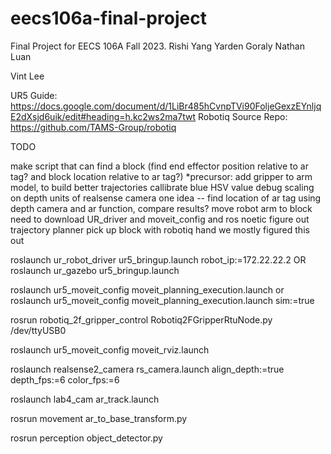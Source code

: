 # eecs106a-final-project
Final Project for EECS 106A Fall 2023.
Rishi Yang
Yarden Goraly
Nathan Luan

Vint Lee

UR5 Guide: https://docs.google.com/document/d/1LiBr485hCvnpTVi90FoljeGexzEYnljqE2dXsjd6uik/edit#heading=h.kc2ws2ma7twt
Robotiq Source Repo: https://github.com/TAMS-Group/robotiq

TODO

make script that can
    find a block (find end effector position relative to ar tag? and block location relative to ar tag?)
        *precursor: add gripper to arm model, to build better trajectories
        callibrate blue HSV value
        debug scaling on depth units of realsense camera
        one idea -- find location of ar tag using depth camera and ar function, compare results?
    move robot arm to block
        need to download UR_driver and moveit_config and ros noetic
        figure out trajectory planner
    pick up block with robotiq hand
        we mostly figured this out

roslaunch ur_robot_driver ur5_bringup.launch robot_ip:=172.22.22.2
OR
roslaunch ur_gazebo ur5_bringup.launch

roslaunch ur5_moveit_config moveit_planning_execution.launch
or
roslaunch ur5_moveit_config moveit_planning_execution.launch sim:=true

rosrun robotiq_2f_gripper_control Robotiq2FGripperRtuNode.py /dev/ttyUSB0

roslaunch ur5_moveit_config moveit_rviz.launch

roslaunch realsense2_camera rs_camera.launch align_depth:=true depth_fps:=6 color_fps:=6

roslaunch lab4_cam ar_track.launch

rosrun movement ar_to_base_transform.py

rosrun perception object_detector.py
